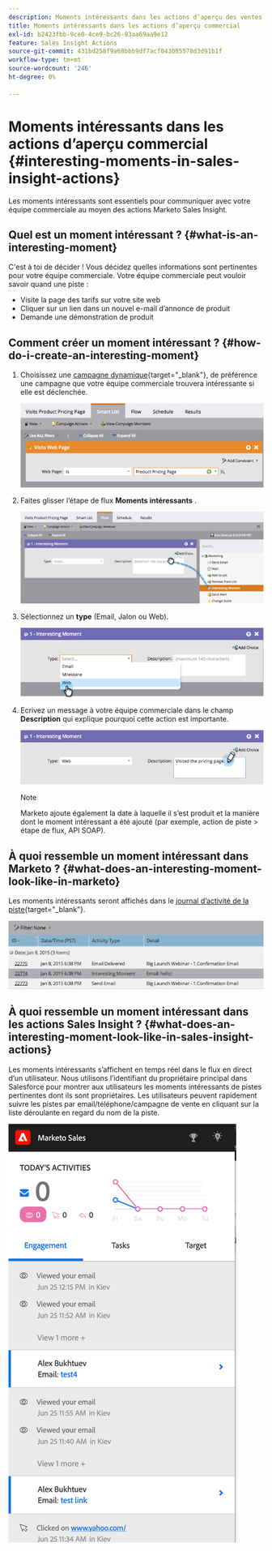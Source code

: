 ```yaml
---
description: Moments intéressants dans les actions d’aperçu des ventes - Documents Marketo - Documentation du produit
title: Moments intéressants dans les actions d’aperçu commercial
exl-id: b2423fbb-9ce0-4ce9-bc26-93aa69aa9e12
feature: Sales Insight Actions
source-git-commit: 431bd258f9a68bbb9df7acf043085578d3d91b1f
workflow-type: tm+mt
source-wordcount: '246'
ht-degree: 0%

---
```


# Moments intéressants dans les actions d’aperçu commercial {#interesting-moments-in-sales-insight-actions}

Les moments intéressants sont essentiels pour communiquer avec votre équipe commerciale au moyen des actions Marketo Sales Insight.

## Quel est un moment intéressant ? {#what-is-an-interesting-moment}

C&#39;est à toi de décider ! Vous décidez quelles informations sont pertinentes pour votre équipe commerciale. Votre équipe commerciale peut vouloir savoir quand une piste :

* Visite la page des tarifs sur votre site web
* Cliquer sur un lien dans un nouvel e-mail d’annonce de produit
* Demande une démonstration de produit

## Comment créer un moment intéressant ? {#how-do-i-create-an-interesting-moment}

1. Choisissez une [campagne dynamique](/help/marketo/product-docs/core-marketo-concepts/smart-campaigns/understanding-smart-campaigns.md){target="_blank"}, de préférence une campagne que votre équipe commerciale trouvera intéressante si elle est déclenchée.

   ![](assets/interesting-moments-in-sales-insight-actions-1.png)

1. Faites glisser l’étape de flux **Moments intéressants** .

   ![](assets/interesting-moments-in-sales-insight-actions-2.png)

1. Sélectionnez un **type** (Email, Jalon ou Web).

   ![](assets/interesting-moments-in-sales-insight-actions-3.png)

1. Ecrivez un message à votre équipe commerciale dans le champ **Description** qui explique pourquoi cette action est importante.

   ![](assets/interesting-moments-in-sales-insight-actions-4.png)

   >[!NOTE]
   >
   >Marketo ajoute également la date à laquelle il s’est produit et la manière dont le moment intéressant a été ajouté (par exemple, action de piste > étape de flux, API SOAP).

## À quoi ressemble un moment intéressant dans Marketo ?  {#what-does-an-interesting-moment-look-like-in-marketo}

Les moments intéressants seront affichés dans le [journal d’activité de la piste](/help/marketo/product-docs/core-marketo-concepts/smart-lists-and-static-lists/managing-people-in-smart-lists/using-the-person-detail-page.md){target="_blank"}.

![](assets/interesting-moments-in-sales-insight-actions-5.png)

## À quoi ressemble un moment intéressant dans les actions Sales Insight ? {#what-does-an-interesting-moment-look-like-in-sales-insight-actions}

Les moments intéressants s’affichent en temps réel dans le flux en direct d’un utilisateur. Nous utilisons l’identifiant du propriétaire principal dans Salesforce pour montrer aux utilisateurs les moments intéressants de pistes pertinentes dont ils sont propriétaires. Les utilisateurs peuvent rapidement suivre les pistes par email/téléphone/campagne de vente en cliquant sur la liste déroulante en regard du nom de la piste.

![](assets/interesting-moments-in-sales-insight-actions-6.png)
